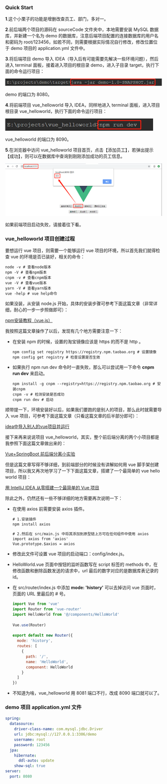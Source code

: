### Quick Start

**1**.这个小栗子的功能是增删改查员工、部门，多对一。

**2**.前后端两个项目的源码在 sourceCode 文件夹中，本地需要安装 MySQL 数据库，并新建一个名为 demo 的数据库，注意后端项目配置的连接数据库的用户名和密码为 root/123456，如若不同，则需要根据实际情况自行修改，修改位置位于 demo 项目的 application.yml 文件中。

**3**.将后端项目 demo 导入 IDEA（导入后有可能需要先解决一些环境问题），然后进入 terminal 面板，接着进入项目的根目录 demo，进入子目录 target，执行下面的命令运行项目：

![](images/runDemo.png)

demo 的端口为 8080。

**4**.将前端项目 vue_helloworld 导入 IDEA，同样地进入 terminal 面板，进入项目根目录 vue_helloworld，执行下面的命令运行项目：

![](images/runVue.png)

vue_helloworld 的端口为 8090。

**5**.在浏览器中访问 vue_helloworld 项目首页，点击【添加员工】，若弹出提示【成功】，则可以在数据库中查询到刚刚添加成功的员工信息。

![](images/indexPage.png)

如果前端项目启动失败，请接着往下看。

### vue_helloworld 项目创建过程

要想运行 vue 项目，则需要一个能够运行 vue 项目的环境，所以首先我们就得检查 vue 的环境是否已装好，相关的命令：

```shell
node -v # 查看node版本
npm -V # 查看npm版本
cnpm -v # 查看cnpm版本
vue -V # 查看vue版本
yarn -V # 查看yarn版本
vue -help # vue help命令
```

如果没装，从安装 node.js 开始，具体的安装步骤可参考下面这篇文章（非常详细，耐心的一步一步照做即可）：

[npm安装教程（vue.js）]( https://www.cnblogs.com/linkenpark/p/9371245.html )

我按照这篇文章操作了以后，发现有几个地方需要注意一下：

- 在安装 npm 的时候，设置的淘宝镜像应该是 https 的而不是 http 。

  ```shell
  npm config set registry https://registry.npm.taobao.org # 设置镜像
  npm config get registry # 检查设置是否生效
  ```

- 如果执行 npm run dev 命令时一直失败，那么可以尝试用一下命令 **cnpm run dev** 来启动。

  ```shell
  npm install -g cnpm --registry=https://registry.npm.taobao.org # 安装cnpm
  cnpm -v # 检测安装是否成功
  cnpm run dev # 启动
  ```

顺带提一下，环境安装好以后，如果我们要跑的是别人的项目，那么此时就需要导入 vue 项目，可参考下面这篇文章（只看这篇文章的后半部分即可）：

[idea中导入别人的vue项目并运行]( https://www.cnblogs.com/guoguo327/p/11236004.html )

接下来再来说说项目 vue_helloworld，其实，整个前后端分离的两个小项目都是我参照下面这篇文章做出来的：

[Vue+SpringBoot 前后端分离小实验]( https://www.cnblogs.com/zzsuje/articles/10449921.html )

但是这篇文章写得不够详细，到前端部分的时候没有讲解如何用 vue 脚手架创建项目，所以我又再次地学习了一下下面这篇文章，搭建了一个最简单的 vue hello world 项目：

[用 IntelliJ IDEA 从零搭建一个最简单的 Vue 项目]( https://blog.csdn.net/iw1210/article/details/90044778 )

除此之外，仍然还有一些不够详细的地方需要再次说明一下：

- 在使用 axios 前需要安装 axios 插件。

  ```shell
  # 1.安装插件
  npm install axios 
  ```

  ```shell
  # 2.然后在 src/main.js 中将其添加到原型链上方可在任何组件中使用 axios
  import axios from 'axios'
  Vue.prototype.$axios = axios
  ```

- 修改此文件可设置 vue 项目的启动端口：config/index.js。

- HelloWorld.vue 页面中按钮的监听函数写在 script 标签的 methods 中，在修改函数和删除函数发送的请求中，url 最后的数字对应的是数据库表记录的 id。

- 在 src/router/index.js 中添加 **mode: 'history'** 可以去掉访问 vue 页面时，页面的 URL 里最后的 # 号。

  ```javascript
  import Vue from 'vue'
  import Router from 'vue-router'
  import HelloWorld from '@/components/HelloWorld'
  
  Vue.use(Router)
  
  export default new Router({
    mode: 'history',
    routes: [
      {
        path: '/',
        name: 'HelloWorld',
        component: HelloWorld
      }
    ]
  })
  ```

- 不知道为啥，vue_helloworld 用 8081 端口不行，改成 8090 端口就可以了。

### demo 项目 application.yml 文件

```yaml
spring:
  datasource:
    driver-class-name: com.mysql.jdbc.Driver
    url: jdbc:mysql://127.0.0.1:3306/demo
    username: root
    password: 123456
  jpa:
    hibernate:
      ddl-auto: update
    show-sql: true
server:
  port: 8080
```

